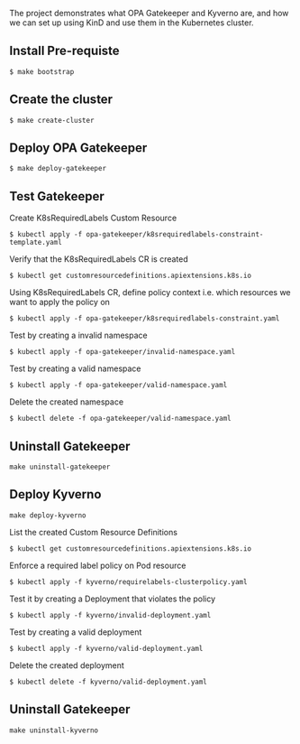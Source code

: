 The project demonstrates what OPA Gatekeeper and Kyverno are, and how we can set up using KinD and use them in the Kubernetes cluster.

## Install Pre-requiste
`$ make bootstrap`

## Create the cluster
`$ make create-cluster`

## Deploy OPA Gatekeeper
`$ make deploy-gatekeeper`

## Test Gatekeeper
Create K8sRequiredLabels Custom Resource

`$ kubectl apply -f opa-gatekeeper/k8srequiredlabels-constraint-template.yaml`

Verify that the K8sRequiredLabels CR is created

`$ kubectl get customresourcedefinitions.apiextensions.k8s.io`

Using K8sRequiredLabels CR, define policy context i.e. which resources we want to apply the policy on

`$ kubectl apply -f opa-gatekeeper/k8srequiredlabels-constraint.yaml`

Test by creating a invalid namespace

`$ kubectl apply -f opa-gatekeeper/invalid-namespace.yaml`

Test by creating a valid namespace

`$ kubectl apply -f opa-gatekeeper/valid-namespace.yaml`

Delete the created namespace

`$ kubectl delete -f opa-gatekeeper/valid-namespace.yaml`

## Uninstall Gatekeeper
`make uninstall-gatekeeper`


## Deploy Kyverno
`make deploy-kyverno`

List the created Custom Resource Definitions

`$ kubectl get customresourcedefinitions.apiextensions.k8s.io`

Enforce a required label policy on Pod resource

`$ kubectl apply -f kyverno/requirelabels-clusterpolicy.yaml`

Test it by creating a Deployment that violates the policy

`$ kubectl apply -f kyverno/invalid-deployment.yaml`

Test by creating a valid deployment

`$ kubectl apply -f kyverno/valid-deployment.yaml`

Delete the created deployment

`$ kubectl delete -f kyverno/valid-deployment.yaml`

## Uninstall Gatekeeper
`make uninstall-kyverno`
